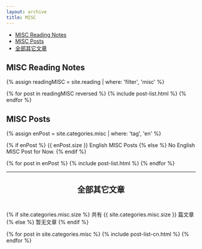 ```yaml
---
layout: archive
title: MISC
---
```


<ul id="markdown-toc">
  <li><a href="#misc-reading-notes" id="markdown-toc-misc-reading-notes">MISC Reading Notes</a></li>
  <li><a href="#misc-posts" id="markdown-toc-misc-posts">MISC Posts</a></li>
  <li><a href="#all-other-posts" id="markdown-toc-all-other-posts">全部其它文章</a></li>
</ul>


## MISC Reading Notes

{% assign readingMISC = site.reading | where: 'filter', 'misc' %}

<div class="tiles">
{% for post in readingMISC reversed %}
	   {% include post-list.html %}
{% endfor %}
</div><!-- /.tiles -->


## MISC Posts




{% assign enPost = site.categories.misc | where: 'tag', 'en' %}


{% if enPost %}
{{ enPost.size }} English MISC Posts
		{% else %}
No English MISC Post for Now.
		{% endif %}

<div class="tiles">
{% for post in enPost %}
	   {% include post-list.html %}
{% endfor %}
</div><!-- /.tiles -->



<hr class="paragraph">

<h2 style="text-align:center;margin-bottom:2em;" id="all-other-posts">全部其它文章</h2>


{% if site.categories.misc.size %}
共有 {{ site.categories.misc.size }} 篇文章
		{% else %}
暂无文章
		{% endif %}

<div class="tiles">
{% for post in site.categories.misc %}
	{% include post-list-cn.html %}
{% endfor %}
</div><!-- /.tiles -->
